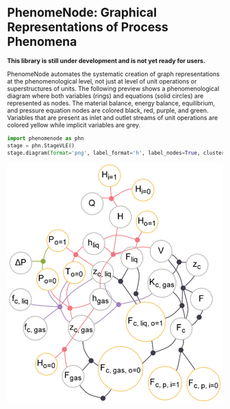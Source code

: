 # PhenomeNode: Graphical Representations of Process Phenomena

**This library is still under development and is not yet ready for users.**

PhenomeNode automates the systematic creation of graph representations at the phenomenological level, not just at level of unit operations or superstructures of units. 
The following preview shows a phenomenological diagram where both variables (rings) and equations (solid circles) are represented as nodes. 
The material balance, energy balance, equilibrium, and pressure equation nodes are colored black, red, purple, and green. Variables that are present as inlet and outlet streams of unit operations are colored yellow
while implicit variables are grey.

```python
import phenomenode as phn
stage = phn.StageVLE()
stage.diagram(format='png', label_format='h', label_nodes=True, cluster=False, dpi='900')
```

![VLEstage](VLE.png)
